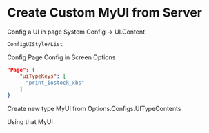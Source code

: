 # Create Custom MyUI from Server

Config a UI in page System Config -> UI.Content

```
ConfigUIStyle/List
```

Config Page Config in Screen Options

```json
"Page": {
    "uiTypeKeys": [
      "print_iostock_xbs"
    ]
}
```

Create new type MyUI from Options.Configs.UITypeContents

Using that MyUI
